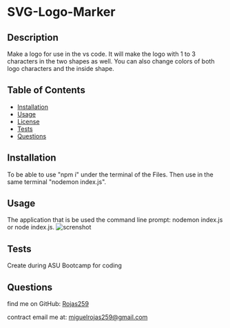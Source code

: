 # SVG-Logo-Marker
 ## Description
  Make a logo for use in the vs code. It will make the logo with 1 to 3 characters in the two shapes as well. You can also change colors of both logo characters and the inside shape. 
  ## Table of Contents
  - [Installation](#installation)
  - [Usage](#usage)
  - [License](#license)
  - [Tests](#tests)
  - [Questions](#questions)
  
  ## Installation
  To be able to use "npm i" under the terminal of the Files. Then use in the same terminal "nodemon index.js".
  
  ## Usage
  The application that is be used the command line prompt: nodemon index.js or node index.js.
  ![screnshot]()
  

  ## Tests
  Create during ASU Bootcamp for coding 
  
  ## Questions
  find me on GitHub: [Rojas259](https://github.com/Rojas259)

  contract email me at: [miguelrojas259@gmail.com](mailto:miguelrojas259@gmail.com)
